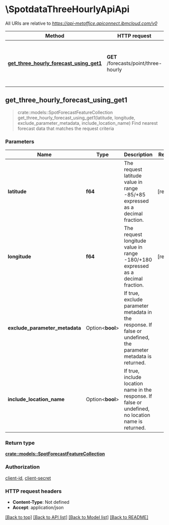 # \SpotdataThreeHourlyApiApi

All URIs are relative to *https://api-metoffice.apiconnect.ibmcloud.com/v0*

Method | HTTP request | Description
------------- | ------------- | -------------
[**get_three_hourly_forecast_using_get1**](SpotdataThreeHourlyApiApi.md#get_three_hourly_forecast_using_get1) | **GET** /forecasts/point/three-hourly | Find nearest forecast data that matches the request criteria



## get_three_hourly_forecast_using_get1

> crate::models::SpotForecastFeatureCollection get_three_hourly_forecast_using_get1(latitude, longitude, exclude_parameter_metadata, include_location_name)
Find nearest forecast data that matches the request criteria

### Parameters


Name | Type | Description  | Required | Notes
------------- | ------------- | ------------- | ------------- | -------------
**latitude** | **f64** | The request latitude value in range -85/+85 expressed as a decimal fraction. | [required] |
**longitude** | **f64** | The request longitude value in range -180/+180 expressed as a decimal fraction. | [required] |
**exclude_parameter_metadata** | Option<**bool**> | If true, exclude parameter metadata in the response. If false or undefined, the parameter metadata is returned. |  |
**include_location_name** | Option<**bool**> | If true, include location name in the response. If false or undefined, no location name is returned. |  |

### Return type

[**crate::models::SpotForecastFeatureCollection**](SpotForecastFeatureCollection.md)

### Authorization

[client-id](../README.md#client-id), [client-secret](../README.md#client-secret)

### HTTP request headers

- **Content-Type**: Not defined
- **Accept**: application/json

[[Back to top]](#) [[Back to API list]](../README.md#documentation-for-api-endpoints) [[Back to Model list]](../README.md#documentation-for-models) [[Back to README]](../README.md)

